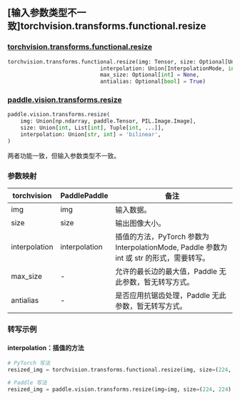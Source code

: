 ## [输入参数类型不一致]torchvision.transforms.functional.resize

### [torchvision.transforms.functional.resize](https://pytorch.org/vision/main/generated/torchvision.transforms.functional.resize.html)

```python
torchvision.transforms.functional.resize(img: Tensor, size: Optional[Union[int, Sequence[int]]],
                             interpolation: Union[InterpolationMode, int] = InterpolationMode.BILINEAR,
                             max_size: Optional[int] = None,
                             antialias: Optional[bool] = True)
```

### [paddle.vision.transforms.resize](https://www.paddlepaddle.org.cn/documentation/docs/zh/develop/api/paddle/vision/transforms/resize_cn.html)

```python
paddle.vision.transforms.resize(
    img: Union[np.ndarray, paddle.Tensor, PIL.Image.Image],
    size: Union[int, List[int], Tuple[int, ...]],
    interpolation: Union[str, int] = 'bilinear',
)
```

两者功能一致，但输入参数类型不一致。

### 参数映射

| torchvision | PaddlePaddle | 备注                                                         |
| ------------ | ------------ | ---------------- |
| img            | img              | 输入数据。         |
| size           | size             | 输出图像大小。         |
| interpolation  | interpolation    | 插值的方法，PyTorch 参数为 InterpolationMode, Paddle 参数为 int 或 str 的形式，需要转写。          |
| max_size       | -                | 允许的最长边的最大值，Paddle 无此参数，暂无转写方式。                             |
| antialias      | -                | 是否应用抗锯齿处理，Paddle 无此参数，暂无转写方式。                             |


### 转写示例
#### interpolation：插值的方法

```python
# PyTorch 写法
resized_img = torchvision.transforms.functional.resize(img, size=(224, 224), interpolation=torchvision.transforms.InterpolationMode.BILINEAR)

# Paddle 写法
resized_img = paddle.vision.transforms.resize(img=img, size=(224, 224), interpolation='bilinear')
```
